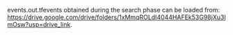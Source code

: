 events.out.tfevents obtained during the search phase can be loaded from:
https://drive.google.com/drive/folders/1xMmqROLdI4044HAFEk53G98jXu3lmOsw?usp=drive_link.